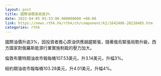 ```yaml
---
layout: post
title: 國際油價高收逾3%
date: 2022-04-05 05:53:06.000000000 +08:00
link: https://news.rthk.hk/rthk/ch/component/k2/1642486-20220405.htm
categories: rthk
---
```


國際油價升逾3%，因投資者擔心原油供應越趨緊張，隨著俄烏緊張局勢升級，西方國家對俄羅斯能源行業實施制裁的壓力加大。

倫敦布蘭特期油收市報每桶107.53美元，升3.14美元，升幅3%。

紐約期油收市報每桶103.28美元，升4.01美元，升幅4%。
